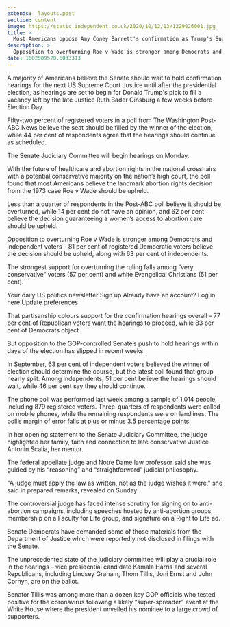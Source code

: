 ```yaml
--- 
extends: _layouts.post 
section: content 
image: https://static.independent.co.uk/2020/10/12/13/1229026001.jpg 
title: > 
  Most Americans oppose Amy Coney Barrett's confirmation as Trump's Supreme Court pick appears before Senate 
description: > 
  Opposition to overturning Roe v Wade is stronger among Democrats and independent voters – 81 per cent of registered Democratic voters believe the decision should be upheld, along with 63 per cent of independents.The strongest support for overturning the ruling falls among “very conservative” voters (57 per cent) and white Evangelical Christians (51 per cent).But opposition to the GOP-controlled Senate’s push to hold hearings within days of the election has slipped in recent weeks.Among independents, 51 per cent believe the hearings should wait, while 46 per cent say they should continue.Senate Democrats have demanded some of those materials from the Department of Justice which were reportedly not disclosed in filings with the Senate. 
date: 1602509570.6033313 
--- 
```

A majority of Americans believe the Senate should wait to hold confirmation hearings for the next US Supreme Court Justice until after the presidential election, as hearings are set to begin for Donald Trump's pick to fill a vacancy left by the late Justice Ruth Bader Ginsburg a few weeks before Election Day.

Fifty-two percent of registered voters in a poll from The Washington Post-ABC News believe the seat should be filled by the winner of the election, while 44 per cent of respondents agree that the hearings should continue as scheduled.

The Senate Judiciary Committee will begin hearings on Monday.

With the future of healthcare and abortion rights in the national crosshairs with a potential conservative majority on the nation’s high court, the poll found that most Americans believe the landmark abortion rights decision from the 1973 case Roe v Wade should be upheld.

Less than a quarter of respondents in the Post-ABC poll believe it should be overturned, while 14 per cent do not have an opinion, and 62 per cent believe the decision guaranteeing a women’s access to abortion care should be upheld.

Opposition to overturning Roe v Wade is stronger among Democrats and independent voters – 81 per cent of registered Democratic voters believe the decision should be upheld, along with 63 per cent of independents.

The strongest support for overturning the ruling falls among “very conservative” voters (57 per cent) and white Evangelical Christians (51 per cent).

Your daily US politics newsletter Sign up Already have an account? Log in here Update preferences

That partisanship colours support for the confirmation hearings overall – 77 per cent of Republican voters want the hearings to proceed, while 83 per cent of Democrats object.

But opposition to the GOP-controlled Senate’s push to hold hearings within days of the election has slipped in recent weeks.

In September, 63 per cent of independent voters believed the winner of election should determine the course, but the latest poll found that group nearly split. Among independents, 51 per cent believe the hearings should wait, while 46 per cent say they should continue.

The phone poll was performed last week among a sample of 1,014 people, including 879 registered voters. Three-quarters of respondents were called on mobile phones, while the remaining respondents were on landlines. The poll’s margin of error falls at plus or minus 3.5 percentage points.

In her opening statement to the Senate Judiciary Committee, the judge highlighted her family, faith and connection to late conservative Justice Antonin Scalia, her mentor.

The federal appellate judge and Notre Dame law professor said she was guided by his “reasoning” and “straightforward” judicial philosophy.

"A judge must apply the law as written, not as the judge wishes it were," she said in prepared remarks, revealed on Sunday.

The controversial judge has faced intense scrutiny for signing on to anti-abortion campaigns, including speeches hosted by anti-abortion groups, membership on a Faculty for Life group, and signature on a Right to Life ad.

Senate Democrats have demanded some of those materials from the Department of Justice which were reportedly not disclosed in filings with the Senate.

The unprecedented state of the judiciary committee will play a crucial role in the hearings – vice presidential candidate Kamala Harris and several Republicans, including Lindsey Graham, Thom Tillis, Joni Ernst and John Cornyn, are on the ballot.

Senator Tillis was among more than a dozen key GOP officials who tested positive for the coronavirus following a likely “super-spreader” event at the White House where the president unveiled his nominee to a large crowd of supporters.